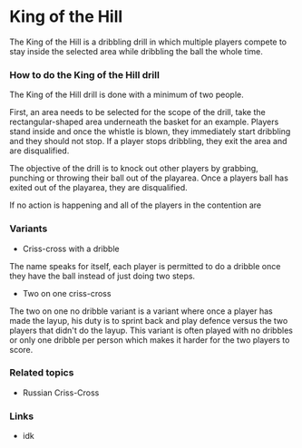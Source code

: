 # King of the Hill

The King of the Hill is a dribbling drill in which multiple players compete to stay inside the selected area while dribbling the ball the whole time.

### How to do the King of the Hill drill
The King of the Hill drill is done with a minimum of two people.

First, an area needs to be selected for the scope of the drill, take the rectangular-shaped area underneath the basket for an example. Players stand inside and once the whistle is blown, they immediately start dribbling and they should not stop. If a player stops dribbling, they exit the area and are disqualified. 

The objective of the drill is to knock out other players by grabbing, punching or throwing their ball out of the playarea. Once a players ball has exited out of the playarea, they are disqualified.

If no action is happening and all of the players in the contention are

### Variants

- Criss-cross with a dribble

The name speaks for itself, each player is permitted to do a dribble once they have the ball instead of just doing two steps.

- Two on one criss-cross

The two on one no dribble variant is a variant where once a player has made the layup, his duty is to sprint back and play defence versus the two players that didn't do the layup. This variant is often played with no dribbles or only one dribble per person which makes it harder for the two players to score.



### Related topics
- Russian Criss-Cross
### Links
- idk
<!--stackedit_data:
eyJoaXN0b3J5IjpbMzg3OTQ1ODksLTQ1NTkwNjAyMV19
-->